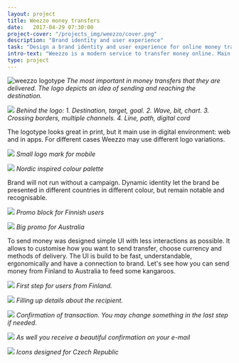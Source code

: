 ```yaml
---
layout: project
title: Weezzo money transfers
date:   2017-04-29 07:30:00
project-cover: "/projects_img/weezzo/cover.png"
description: "Brand identity and user experience"
task: "Design a brand identity and user experience for online money transfers."
intro-text: "Weezzo is a modern service to transfer money online. Main advantages are speed and different ways how you can send and receive money. For example, you may make a bank transfer that can be received in another country by cash delivered to your doorstep. Besides digital identity, I have been working on user interfaces and user experience for sending money for the web and mobile pages."
type: project
---
```


<span class="logo">![weezzo logotype](/projects_img/weezzo/logo.svg)</span>
<span class="p-center">*The most important in money transfers that they are delivered. The logo depicts an idea of sending and reaching the destination.*</span>


<span class="p800">![](/projects_img/weezzo/behind_brand.png)</span>
<span class="p-center">*Behind the logo: 1. Destination,
target, goal. 	2. Wave, bit, chart. 	3. Crossing borders, multiple channels. 	4. Line, path, digital cord*</span>

<span class="p-text">The logotype looks great in print, but it main use in digital environment: web and in apps. For different cases Weezzo may use different logo variations.<span>

<span class="p800">![](/projects_img/weezzo/phone.png)</span>
<span class="p-center">*Small logo mark for mobile*</span>

<span class="p800">![](/projects_img/weezzo/colour.png)</span>
<span class="p-center">*Nordic inspired colour palette*</span>

<span class="p-text">Brand will not run without a campaign. Dynamic identity let the brand be presented in different countries in different colour, but remain notable and recognisable.<span>

<span class="p800">![](/projects_img/weezzo/ad.png)</span>
<span class="p-center">*Promo block for Finnish users*</span>

<span class="p800">![](/projects_img/weezzo/big_ad.png)</span>
<span class="p-center">*Big promo for Australia*</span>

<span class="p-text">To send money was designed simple UI with less interactions as possible. It allows to customise how you want to send transfer, choose currency and methods of delivery. The UI is build to be fast, understandable, ergonomically and have a connection to brand. Let's see how you can send money from Finland to Australia to feed some kangaroos.<span>

<span class="p800 pshadow">![](/projects_img/weezzo/Starting_screen.png)</span>
<span class="p-center">*First step for users from Finland.*</span>

<span class="p800 pshadow">![](/projects_img/weezzo/details.png)</span>
<span class="p-center">*Filling up details about the recipient.*</span>

<span class="p800 pshadow">![](/projects_img/weezzo/last.png)</span>
<span class="p-center">*Confirmation of transaction. You may change something in the last step if needed.*</span>

<span class="p500">![](/projects_img/weezzo/e-mail.png)</span>
<span class="p-center">*As well you receive a beautiful confirmation on your e-mail*</span>

<span class="p400">![](/projects_img/weezzo/financial-icons.png)</span>
<span class="p-center">*Icons designed for Czech Republic*</span>


